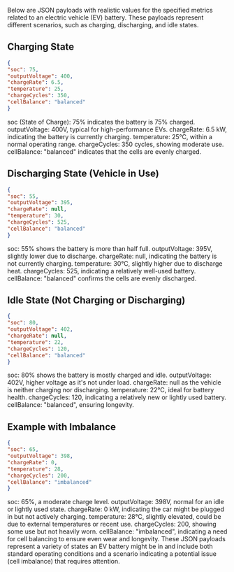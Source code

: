 Below are JSON payloads with realistic values for the specified metrics related to an electric vehicle (EV) battery. These payloads represent different scenarios, such as charging, discharging, and idle states.

## Charging State
```json
{
"soc": 75,
"outputVoltage": 400,
"chargeRate": 6.5,
"temperature": 25,
"chargeCycles": 350,
"cellBalance": "balanced"
}
```
soc (State of Charge): 75% indicates the battery is 75% charged.
outputVoltage: 400V, typical for high-performance EVs.
chargeRate: 6.5 kW, indicating the battery is currently charging.
temperature: 25°C, within a normal operating range.
chargeCycles: 350 cycles, showing moderate use.
cellBalance: "balanced" indicates that the cells are evenly charged.
## Discharging State (Vehicle in Use)
```json
{
"soc": 55,
"outputVoltage": 395,
"chargeRate": null,
"temperature": 30,
"chargeCycles": 525,
"cellBalance": "balanced"
}
```
soc: 55% shows the battery is more than half full.
outputVoltage: 395V, slightly lower due to discharge.
chargeRate: null, indicating the battery is not currently charging.
temperature: 30°C, slightly higher due to discharge heat.
chargeCycles: 525, indicating a relatively well-used battery.
cellBalance: "balanced" confirms the cells are evenly discharged.
## Idle State (Not Charging or Discharging)

```json
{
"soc": 80,
"outputVoltage": 402,
"chargeRate": null,
"temperature": 22,
"chargeCycles": 120,
"cellBalance": "balanced"
}
```
soc: 80% shows the battery is mostly charged and idle.
outputVoltage: 402V, higher voltage as it's not under load.
chargeRate: null as the vehicle is neither charging nor discharging.
temperature: 22°C, ideal for battery health.
chargeCycles: 120, indicating a relatively new or lightly used battery.
cellBalance: "balanced", ensuring longevity.

## Example with Imbalance
```json
{
"soc": 65,
"outputVoltage": 398,
"chargeRate": 0,
"temperature": 28,
"chargeCycles": 200,
"cellBalance": "imbalanced"
}
```

soc: 65%, a moderate charge level.
outputVoltage: 398V, normal for an idle or lightly used state.
chargeRate: 0 kW, indicating the car might be plugged in but not actively charging.
temperature: 28°C, slightly elevated, could be due to external temperatures or recent use.
chargeCycles: 200, showing some use but not heavily worn.
cellBalance: "imbalanced", indicating a need for cell balancing to ensure even wear and longevity.
These JSON payloads represent a variety of states an EV battery might be in and include both standard operating conditions and a scenario indicating a potential issue (cell imbalance) that requires attention.